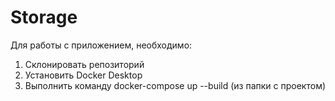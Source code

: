 # Storage
Для работы с приложением, необходимо:
1. Склонировать репозиторий
2. Установить Docker Desktop
3. Выполнить команду docker-compose up --build (из папки с проектом)

